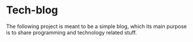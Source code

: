 # Tech-blog
The following project is meant to be a simple blog, which its main purpose is to share programming and technology related stuff.
